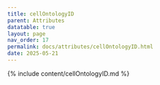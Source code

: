 ```yaml
---
title: cellOntologyID
parent: Attributes
datatable: true
layout: page
nav_order: 17
permalink: docs/attributes/cellOntologyID.html
date: 2025-05-21
---
```

{% include content/cellOntologyID.md %}
